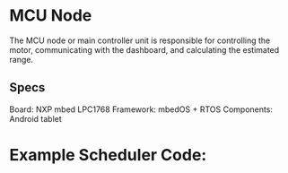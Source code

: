 # MCU Node
The MCU node or main controller unit is responsible for controlling the motor, communicating with the dashboard, and calculating the estimated range.

## Specs
Board: NXP mbed LPC1768
Framework: mbedOS + RTOS
Components: Android tablet

# Example Scheduler Code:
